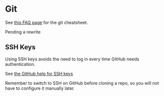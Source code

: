 Git
===

See [this FAQ page](https://help.github.com/articles/git-cheatsheet) for the git cheatsheet.

Pending a rewrite


SSH Keys
--------

Using SSH keys avoids the need to log in every time GitHub needs authentication.

See [the GitHub help for SSH keys](https://help.github.com/articles/generating-ssh-keys)

Remember to switch to SSH on GitHub before cloning a repo, so you will not have to
configure it manually later.


